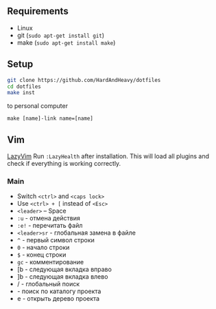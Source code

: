## Requirements
* Linux
* git (`sudo apt-get install git`)
* make (`sudo apt-get install make`)

## Setup
```sh
git clone https://github.com/HardAndHeavy/dotfiles 
cd dotfiles
make inst
```
to personal computer
```
make [name]-link name=[name]
```

## Vim
[LazyVim](https://www.lazyvim.org/)
Run `:LazyHealth` after installation. This will load all plugins and check if everything is working correctly. 

### Main
* Switch `<ctrl>` and `<caps lock>`
* Use `<ctrl> + [` instead of `<Esc>`
* `<leader>` – Space
* `:u` - отмена действия
* `:e!` - перечитать файл
* `<leader>sr` - глобальная замена в файле
* `^` - первый символ строки
* `0` - начало строки
* `$` - конец строки
* `gc` - комментирование
* [b - следующая вкладка вправо
* ]b - следующая вкладка влево
* <leader>/ - глобальный поиск
* <leader><leader> - поиск по каталогу проекта
* <leader>e - открыть дерево проекта
